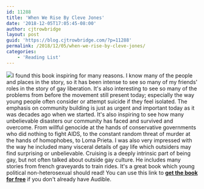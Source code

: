 ```yaml
---
id: 11288
title: 'When We Rise By Cleve Jones'
date: '2018-12-05T17:05:45-08:00'
author: cjtrowbridge
layout: post
guid: 'https://blog.cjtrowbridge.com/?p=11288'
permalink: /2018/12/05/when-we-rise-by-cleve-jones/
categories:
    - 'Reading List'
---
```


[![](https://blog.cjtrowbridge.com/wp-content/uploads/2018/12/when-we-rise-1-1.jpg)](https://amzn.to/2BHBFJb)I found this book inspiring for many reasons. I know many of the people and places in the story, so it has been intense to see so many of my friends' roles in the story of gay liberation. It's also interesting to see so many of the problems from before the movement still present today; especially the way young people often consider or attempt suicide if they feel isolated. The emphasis on community building is just as urgent and important today as it was decades ago when we started. It's also inspiring to see how many unbelievable disasters our community has faced and survived and overcome. From willful genocide at the hands of conservative governments who did nothing to fight AIDS, to the constant random threat of murder at the hands of homophobes, to Loma Prieta. I was also very impressed with the way he included many visceral details of gay life which outsiders may find surprising or unbelievable. Cruising is a deeply intrinsic part of being gay, but not often talked about outside gay culture. He includes many stories from french graveyards to train rides. It's a great book which young political non-heterosexual should read! You can use this link to **[get the book for free](https://amzn.to/2BHBFJb)** if you don't already have Audible.